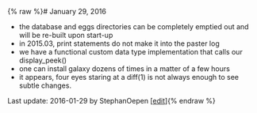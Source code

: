 {% raw %}# January 29, 2016

- the database and eggs directories can be completely emptied out and
will be re-built upon start-up
- in 2015.03, print statements do not make it into the paster log
- we have a functional custom data type implementation that calls our
display\_peek()
- one can install galaxy dozens of times in a matter of a few hours
- it appears, four eyes staring at a diff(1) is not always enough to
see subtle changes.

Last update: 2016-01-29 by StephanOepen [[edit](https://github.com/delph-in/docs/wiki/LapDevelopment_Hackathons/_edit)]{% endraw %}